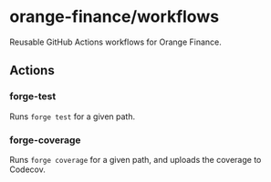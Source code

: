 # orange-finance/workflows

Reusable GitHub Actions workflows for Orange Finance.

## Actions

### forge-test

Runs `forge test` for a given path.

### forge-coverage

Runs `forge coverage` for a given path, and uploads the coverage to Codecov.
